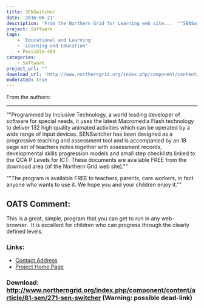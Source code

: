 ```yaml
---
title: SENSwitcher
date: '2016-06-21'
description: 'From the Northern Grid for Learning web site...  ""SENSwitcher is a suite of programs designed to help teach early ICT skills to people with profound and multiple learning difficulties, those who need to develop skills with assistive input devices and very young children new to computers. It is, we believe the first time anyone anywhere has developed an online switch enabled application which targets ICT skills from purely experiential through cause and effect, switch building, timed activation, targeting and row scanning.'
project: Software
tags:
    - 'Educational and Learning'
    - 'Learning and Education'
    - Possible-404
categories:
    - Software
project_url: ""
download_url: 'http://www.northerngrid.org/index.php/component/content/article/81-sen/271-sen-switcher'
moderated: true
---
```

From the authors:  

--------------------

""Programmed by Inclusive Technology, a world leading developer of software for special needs, it uses the latest Macromedia Flash technology to deliver 132 high quality animated activities which can be operated by a wide range of input devices. SENSwitcher has been designed as a progressive teaching and assessment tool and is accompanied by an 18 page set of teachers notes together with assessment records, developmental skills progression models and small step checklists linked to the QCA P Levels for ICT. These documents are available FREE from the download area (of the Northern Grid web site).""

""The program is available FREE to teachers, parents, care workers, in fact anyone who wants to use it. We hope you and your children enjoy it.""

OATS Comment:
-------------

This is a great, simple, program that you can get to run in any web-browser.  It is excellent for children who can progress through the clearly defined levels.

### Links:
- <a href="mailto:ianbean@ntlworld.com">Contact Address</a>
- <a href="http://www.northerngrid.org/index.php/component/content/article/81-sen/271-sen-switcher">Project Home Page</a>

### Download: http://www.northerngrid.org/index.php/component/content/article/81-sen/271-sen-switcher (Warning: possible dead-link)